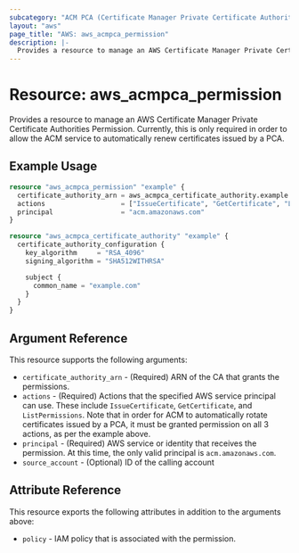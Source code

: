 ```yaml
---
subcategory: "ACM PCA (Certificate Manager Private Certificate Authority)"
layout: "aws"
page_title: "AWS: aws_acmpca_permission"
description: |-
  Provides a resource to manage an AWS Certificate Manager Private Certificate Authorities Permission
---
```


# Resource: aws_acmpca_permission

Provides a resource to manage an AWS Certificate Manager Private Certificate Authorities Permission.
Currently, this is only required in order to allow the ACM service to automatically renew certificates issued by a PCA.

## Example Usage

```terraform
resource "aws_acmpca_permission" "example" {
  certificate_authority_arn = aws_acmpca_certificate_authority.example.arn
  actions                   = ["IssueCertificate", "GetCertificate", "ListPermissions"]
  principal                 = "acm.amazonaws.com"
}

resource "aws_acmpca_certificate_authority" "example" {
  certificate_authority_configuration {
    key_algorithm     = "RSA_4096"
    signing_algorithm = "SHA512WITHRSA"

    subject {
      common_name = "example.com"
    }
  }
}
```

## Argument Reference

This resource supports the following arguments:

* `certificate_authority_arn` - (Required) ARN of the CA that grants the permissions.
* `actions` - (Required) Actions that the specified AWS service principal can use. These include `IssueCertificate`, `GetCertificate`, and `ListPermissions`. Note that in order for ACM to automatically rotate certificates issued by a PCA, it must be granted permission on all 3 actions, as per the example above.
* `principal` - (Required) AWS service or identity that receives the permission. At this time, the only valid principal is `acm.amazonaws.com`.
* `source_account` - (Optional) ID of the calling account

## Attribute Reference

This resource exports the following attributes in addition to the arguments above:

* `policy` - IAM policy that is associated with the permission.
